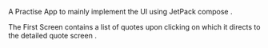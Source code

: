 A Practise App to mainly implement the UI using JetPack compose .


The First Screen contains a list of quotes upon clicking on which it directs to the detailed quote screen .
